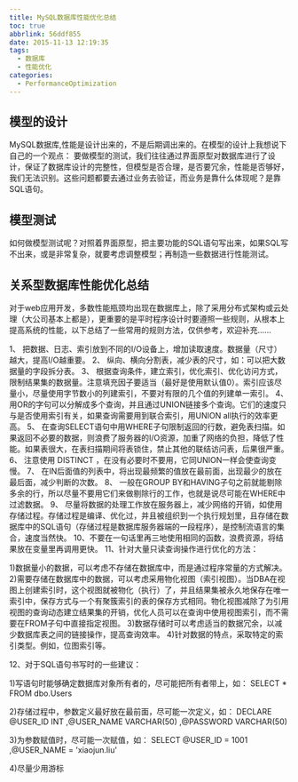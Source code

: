 ```yaml
---
title: MySQL数据库性能优化总结
toc: true
abbrlink: 56ddf855
date: 2015-11-13 12:19:35
tags:
  - 数据库
  - 性能优化
categories:
  - PerformanceOptimization
---
```


## 模型的设计

MySQL数据库,性能是设计出来的，不是后期调出来的。在模型的设计上我想说下自己的一个观点：      要做模型的测试，我们往往通过界面原型对数据库进行了设计，保证了数据库设计的完整性，但模型是否合理，是否要冗余，性能是否够好，我们无法识别。这些问题都要去通过业务去验证，而业务是靠什么体现呢？是靠SQL语句。

## 模型测试
如何做模型测试呢？对照着界面原型，把主要功能的SQL语句写出来，如果SQL写不出来，或是非常复杂，就要考虑调整模型；再制造一些数据进行性能测试。

## 关系型数据库性能优化总结
对于web应用开发，多数性能瓶颈均出现在数据库上，除了采用分布式架构或云处理（大公司基本上都是），更重要的是平时程序设计时要遵照一些规则，从根本上提高系统的性能，以下总结了一些常用的规则方法，仅供参考，欢迎补充......

1、 把数据、日志、索引放到不同的I/O设备上，增加读取速度。数据量（尺寸）越大，提高I/O越重要。
2、 纵向、横向分割表，减少表的尺寸，如：可以把大数据量的字段拆分表。
3、 根据查询条件，建立索引，优化索引、优化访问方式，限制结果集的数据量。注意填充因子要适当（最好是使用默认值0）。索引应该尽量小，尽量使用字节数小的列建索引，不要对有限的几个值的列建单一索引。
4、 用OR的字句可以分解成多个查询，并且通过UNION链接多个查询。它们的速度只与是否使用索引有关，如果查询需要用到联合索引，用UNION all执行的效率更高。
5、 在查询SELECT语句中用WHERE子句限制返回的行数，避免表扫描。如果返回不必要的数据，则浪费了服务器的I/O资源，加重了网络的负担，降低了性能。如果表很大，在表扫描期间将表锁住，禁止其他的联结访问表，后果很严重。
6、 注意使用 DISTINCT ，在没有必要时不要用，它同UNION一样会使查询变慢。
7、 在IN后面值的列表中，将出现最频繁的值放在最前面，出现最少的放在最后面，减少判断的次数。
8、 一般在GROUP BY和HAVING子句之前就能剔除多余的行，所以尽量不要用它们来做剔除行的工作，也就是说尽可能在WHERE中过滤数据。
9、 尽量将数据的处理工作放在服务器上，减少网络的开销，如使用存储过程。存储过程是编译、优化过，并且被组织到一个执行规划里，且存储在数据库中的SQL语句（存储过程是数据库服务器端的一段程序），是控制流语言的集合，速度当然快。
10、不要在一句话里再三地使用相同的函数，浪费资源，将结果放在变量里再调用更快。
11、针对大量只读查询操作进行优化的方法：

1)数据量小的数据，可以考虑不存储在数据库中，而是通过程序常量的方式解决。
2)需要存储在数据库中的数据，可以考虑采用物化视图（索引视图）。当DBA在视图上创建索引时，这个视图就被物化（执行）了，并且结果集被永久地保存在唯一索引中，保存方式与一个有聚簇索引的表的保存方式相同。物化视图减除了为引用视图的查询动态建立结果集的开销，优化人员可以在查询中使用视图索引，而不需要在FROM子句中直接指定视图。
3)数据存储时可以考虑适当的数据冗余，以减少数据库表之间的链接操作，提高查询效率。
4)针对数据的特点，采取特定的索引类型。例如，位图索引等。

12、对于SQL语句书写时的一些建议：

1)写语句时能够确定数据库对象所有者的，尽可能把所有者带上，如：
SELECT * FROM dbo.Users

2)存储过程中，参数定义最好放在最前面，尽可能一次定义，如：
DECLARE @USER_ID INT
,@USER_NAME   VARCHAR(50)
,@PASSWORD VARCHAR(50)

3)为参数赋值时，尽可能一次赋值，如：
SELECT @USER_ID = 1001
,@USER_NAME = 'xiaojun.liu'

4)尽量少用游标
